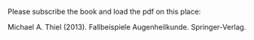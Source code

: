 Please subscribe the book and load the pdf on this place:

Michael A. Thiel (2013). Fallbeispiele Augenheilkunde. Springer-Verlag.
